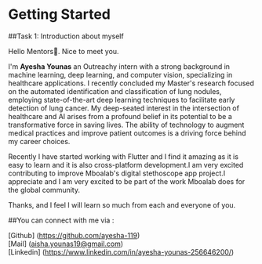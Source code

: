 # Getting Started
##Task 1: Introduction about myself

Hello Mentors👋. Nice to meet you.<br>

I'm **Ayesha Younas** an Outreachy intern with a strong background in machine learning, deep learning, and computer vision, specializing in healthcare applications. I recently concluded my Master's research focused on the automated identification and classification of lung nodules, employing state-of-the-art deep learning techniques to facilitate early detection of lung cancer.
My deep-seated interest in the intersection of healthcare and AI arises from a profound belief in its potential to be a transformative force in saving lives. The ability of technology to augment medical practices and improve patient outcomes is a driving force behind my career choices.<br>


Recently I have  started working with Flutter and I find it amazing as it is easy to learn and it is also cross-platform development.I am very excited contributing to improve Mboalab's digital stethoscope app project.I appreciate and I am very excited to be part of the work Mboalab does for the global community.<br>

Thanks, and I feel I will learn so much from each and everyone of you.

##You can connect with me via :

[Github] (https://github.com/ayesha-119) <br>
[Mail] (aisha.younas19@gmail.com) <br>
[Linkedin] (https://www.linkedin.com/in/ayesha-younas-256646200/) <br>